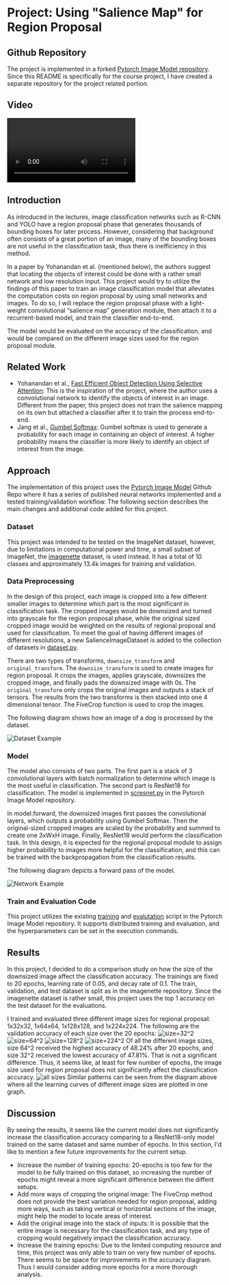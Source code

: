 # Project: Using "Salience Map" for Region Proposal

## Github Repository
The project is implemented in a forked [Pytorch Image Model repository](https://github.com/JasmineLi-805/pytorch-image-models).
Since this README is specifically for the course project, I have created a separate repository for the project related portion.

## Video
![project video](https://github.com/JasmineLi-805/cse490-DeepLearning-Project/blob/master/Final%20Presentation.mov)

## Introduction

As introduced in the lectures, image classification networks such as R-CNN and YOLO have a region proposal phase that generates thousands of bounding boxes for later process. However, considering that background often consists of a great portion of an image, many of the bounding boxes are not useful in the classification task, thus there is inefficiency in this method.

In a paper by Yohanandan et al. (mentioned below), the authors suggest that locating the objects of interest could be done with a rather small network and low resolution input. This project would try to utilize the findings of this paper to train an image classification model that alleviates the computation costs on region proposal by using small networks and images. To do so, I will replace the region proposal phase with a light-weight convolutional “salience map” generation module, then attach it to a recurrent-based model, and train the classifier end-to-end.

The model would be evaluated on the accuracy of the classification, and would be compared on the different image sizes used for the region proposal module.


## Related Work

- Yohanandan et al., [Fast Efficient Object Detection Using Selective Attention](https://arxiv.org/abs/1811.07502): This is the inspiration of the project, where the author uses a convolutional network to identify the objects of interest in an image. Different from the paper, this project does not train the salience mapping on its own but attached a classifier after it to train the process end-to-end.
- Jang et al., [Gumbel Softmax](https://arxiv.org/abs/1611.01144): Gumbel softmax is used to generate a probability for each image in containing an object of interest. A higher probability means the classifier is more likely to identify an object of interest from the image.

## Approach

The implementation of this project uses the [Pytorch Image Model](https://github.com/rwightman/pytorch-image-models) Github Repo where it has a series of published neural networks implemented and a tested training/validation workflow. The following section describes the main changes and additional code added for this project.

### Dataset

This project was intended to be tested on the ImageNet dataset, however, due to limitations in computational power and time, a small subset of ImageNet, the [imagenette](https://github.com/fastai/imagenette) dataset, is used instead. It has a total of 10 classes and approximately 13.4k images for training and validation.

### Data Preprocessing

In the design of this project, each image is cropped into a few different smaller images to determine which part is the most significant in classification task. The cropped images would be downsized and turned into grayscale for the region proposal phase, while the original sized cropped image would be weighted on the results of regional proposal and used for classification.
To meet the goal of having different images of different resolutions, a new SalienceImageDataset is added to the collection of datasets in [dataset.py](https://github.com/JasmineLi-805/pytorch-image-models/blob/56bbba2d0466cd55f53f39b017c577bf183b17c2/timm/data/dataset.py#L161).

There are two types of transforms, `downsize_transform` and `original_transform`. The `downsize_transform` is used to create images for region proposal. It crops the images, applies grayscale, downsizes the cropped image, and finally pads the downsized image with 0s. The `original_transform` only crops the original images and outputs a stack of tensors. The results from the two transforms is then stacked into one 4 dimensional tensor. The FiveCrop function is used to crop the images.

The following diagram shows how an image of a dog is processed by the dataset.

![Dataset Example](dataset_example.png)

### Model

The model also consists of two parts. The first part is a stack of 3 convolutional layers with batch normalization to determine which image is the most useful in classification. The second part is ResNet18 for classification. The model is implemented in [scresnet.py](https://github.com/JasmineLi-805/pytorch-image-models/blob/master/timm/models/scresnet.py) in the Pytorch Image Model repository.

In model.forward, the downsized images first passes the convolutional layers, which outputs a probability using Gumbel Softmax. Then the original-sized cropped images are scaled by the probability and summed to create one 3xWxH image. Finally, ResNet18 would perform the classification task. In this design, it is expected for the regional proposal module to assign higher probability to images more helpful for the classification, and this can be trained with the backpropagation from the classification results.

The following diagram depicts a forward pass of the model.

![Network Example](network_example.png)

### Train and Evaluation Code

This project utilizes the existing [training](https://github.com/JasmineLi-805/pytorch-image-models/blob/master/train.py) and [evalutation](https://github.com/JasmineLi-805/pytorch-image-models/blob/master/validate.py) script in the Pytorch Image Model repository. It supports distributed training and evaluation, and the hyperparameters can be set in the execution commands.


## Results

In this project, I decided to do a comparison study on how the size of the downsized image affect the classification accuracy. The trainings are fixed to 20 epochs, learning rate of 0.05, and decay rate of 0.1. The train, validation, and test dataset is split as in the imagenette repository. Since the imagenette dataset is rather small, this project uses the top 1 accuracy on the test dataset for the evaluations.

I trained and evaluated three different image sizes for regional proposal: 1x32x32, 1x64x64, 1x128x128, and 1x224x224. The following are the validation accuracy of each size over the 20 epochs:
![size=32^2](ds32.png)
![size=64^2](ds64.png)
![size=128^2](ds128.png)
![size=224^2](ds224.png) 
Of all the different image sizes, size 64^2 received the highest accuracy of 48.24% after 20 epochs, and size 32^2 received the lowest accuracy of 47.81%. That is not a significant difference. Thus, it seems like, at least for few number of epochs, the image size used for region proposal does not significantly affect the classfication accuracy.
![all sizes](all.png)
Similar patterns can be seen from the diagram above where all the learning curves of different image sizes are plotted in one graph.


## Discussion

By seeing the results, it seems like the current model does not significantly increase the classification accuracy comparing to a ResNet18-only model trained on the same dataset and same number of epochs. In this section, I'd like to mention a few future improvements for the current setup.
- Increase the number of training epochs: 20-epochs is too few for the model to be fully trained on this dataset, so increasing the number of epochs might reveal a more significant difference between the diffent setups.
- Add more ways of cropping the original image: The FiveCrop method does not provide the best variation needed for region proposal, adding more ways, such as taking vertical or horizontal sections of the image, might help the model to locate areas of interest.
- Add the original image into the stack of inputs: It is possible that the entire image is necessary for the classification task, and any type of cropping would negatively impact the classification accuracy.
- Increase the training epochs: Due to the limited computing resource and time, this project was only able to train on very few number of epochs. There seems to be space for improvements in the accuracy diagram. Thus I would consider adding more epochs for a more thorough analysis.
